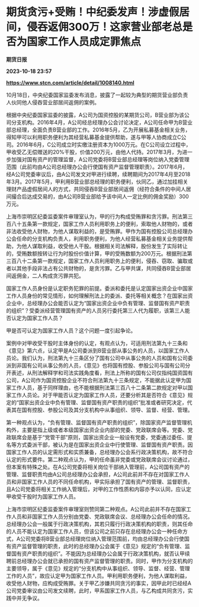 # 期货贪污+受贿！中纪委发声！涉虚假居间，侵吞返佣300万！这家营业部老总是否为国家工作人员成定罪焦点
**期货日报**

**2023-10-18 23:57**

**https://www.stcn.com/article/detail/1008140.html**

10月18日，中央纪委国家监委发布消息，披露了一起较为典型的期货营业部负责人伙同他人侵吞营业部居间返佣的案例。

根据中央纪委国家监委的披露，A公司为国资控股的某期货公司，B营业部为该公司分支机构。2016年4月，A公司经总经理办公会讨论决定，A公司任命甲为B营业部总经理，全面负责B营业部的工作。2016年5月，乙为开展私募基金相关业务，得知甲可以利用职务便利为其经营私募基金提供帮助，遂与甲等人协商成立C公司。2016年6月，C公司成立时实缴注册资本为1000万元。在C公司设立过程中，甲收受乙无偿赠送的20%干股，价值200万元，由他人代持。2017年3月，为进一步加强对国有资产的管理监督，A公司党委将B营业部总经理等岗位纳入党委管理范围（此前均由A公司总经理办公会行使国有资产监督管理职责）。2017年6月，经A公司党委审议后，由A公司发文对甲进行续聘，续聘期间为2017年4月至2018年3月。2017年5月，甲利用B营业部总经理的职务便利，伙同乙，通过加挂相关理财产品虚假居间人的方式，共同侵吞B营业部居间返佣（经符合条件的中间人居间撮合后达成交易的，由A公司B营业部给予该中间人一定比例的佣金奖励）300万元。

上海市崇明区纪委监委案件审理室认为，甲的行为构成受贿罪和贪污罪。刑法第三百八十五条第一款规定，国家工作人员利用职务上的便利，索取他人财物的，或者非法收受他人财物，为他人谋取利益的，是受贿罪。甲作为国有控股公司总经理办公会任命的分支机构负责人，利用职务便利，为他人经营私募基金相关业务提供帮助，为他人谋取利益，收受他人干股。根据相关司法解释，股份发生了实际转让的，受贿数额按转让行为时股份价值计算，甲的受贿数额为200万元。根据刑法第三百八十二条第一款规定，国家工作人员利用职务上的便利，侵吞、窃取、骗取或者以其他手段非法占有公共财物的，是贪污罪。乙与甲共谋，共同侵吞B营业部居间返佣金，二人构成贪污罪共犯。

国家工作人员身份是认定职务犯罪的前提。委派和委托是认定国家出资企业中国家工作人员身份的常见情形，如何理解刑法上的委派、委托等相关概念？在国家出资企业中，总经理办公会能否认定为“国家出资企业中负有管理、监督国有资产职责的组织”？受委派经营管理国有资产的人员另行委托第三人代为履职，该第三人能否认定为国家工作人员？

甲是否可认定为国家工作人员？这个问题一度引起争论。

案例中对甲收受干股时主体身份的认定，有观点认为，可适用刑法第九十三条和《意见》第六点，认定甲是A公司委派到B营业部从事公务的人员，以国家工作人员论。我们认为，刑法第九十三条区分了国有公司中从事公务的人员和国有公司委派到非国有公司从事公务的人员，《意见》也将国有控股、参股公司与国有公司分开表述，从刑法解释学和司法实践角度看，刑法上所称的国有公司仅指纯国资国有公司，A公司作为国资控股企业不符合刑法第九十三条规定，不能据此认定甲为国家工作人员，基于同样理由，也不能根据刑法第三百八十二条第二款规定对甲以国家工作人员论。对于甲能否认定为国家工作人员，还要分析其是否符合《意见》规定的“国家出资企业中负有管理、监督国有资产职责的组织”批准或者研究决定，代表其在国有控股、参股公司及其分支机构中从事组织、领导、监督、经营、管理。

第一种观点认为，“负有管理、监督国有资产职责的组织”，除国家资产监督管理机构外，主要是指上级或者本级国家出资企业内部的党委、党政联席会等。党委、党政联席会是基于“党管干部”原则，国家出资企业一般设有党委，党委通过委任、提名等方式委派干部，被认为是在国家出资企业中行使管理、监督国有资产职责。因国家工作人员的认定需形式和实质兼备，总经理办公会系行政决策机构，故不符合认定的形式要件。第二种观点认为，甲的任命虽非党委或党政联席会议讨论通过，但本案有特殊之处。在A公司党委将相关岗位干部纳入管理前，A公司国有资产的管理、监督职责均由A公司总经理办公会承担，A公司此前并不存在对国家工作人员和非国家工作人员的不同任命机构，甲实际承担了国有资产的管理、监督职责，且A公司党委将相关工作纳入管理后，对甲的工作性质和内容亦予以认同，应认定甲收受干股时为国家工作人员。

上海市崇明区纪委监委案件审理室则赞同第二种观点。A公司此前并不存在国家工作人员和非国家工作人员分别由党委、党政联席会议、总经理办公会任命的情况。总经理办公会一般属于行政决策机构，其若只履行行政决策机构的职责，则其任命的人员不能认定为国家工作人员，但该公司之前只存在总经理办公会一种任命方式，A公司党委将B营业部总经理岗位纳入管理范围前，均由总经理办公会行使国有资产监督管理的职责，此时的总经理办公会属于《意见》规定的“负有管理、监督国有资产职责的组织”。不能因为总经理办公会属于行政决策机构，就否认甲续聘前总经理办公会就已承担的国有资产监督管理的职责。同时，甲作为分支机构的主要领导，属于《意见》规定的“分支机构中从事组织、领导、监督、经营、管理工作的人员”，故应认定甲为国家工作人员。甲利用职务便利，为他人谋取利益，收受他人财物，应构成受贿罪。关于甲乙涉嫌共同贪污的事实，因甲此时已经经A公司党委审议由公司发文续聘，此时，甲系国家工作人员，与乙构成共同贪污，实践中并无争议。